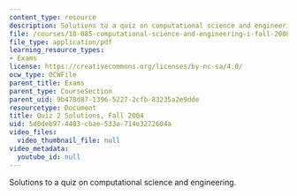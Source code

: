 ```yaml
---
content_type: resource
description: Solutions to a quiz on computational science and engineering.
file: /courses/18-085-computational-science-and-engineering-i-fall-2008/5d0deb974403cbae533a714e3272604a_q2sols18085f04.pdf
file_type: application/pdf
learning_resource_types:
- Exams
license: https://creativecommons.org/licenses/by-nc-sa/4.0/
ocw_type: OCWFile
parent_title: Exams
parent_type: CourseSection
parent_uid: 9b478d87-1396-5227-2cfb-83235a2e9dde
resourcetype: Document
title: Quiz 2 Solutions, Fall 2004
uid: 5d0deb97-4403-cbae-533a-714e3272604a
video_files:
  video_thumbnail_file: null
video_metadata:
  youtube_id: null
---
```

Solutions to a quiz on computational science and engineering.